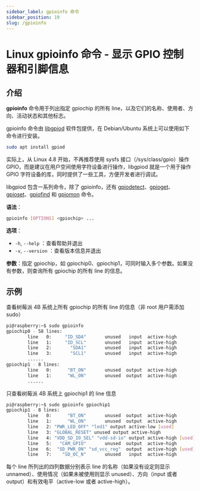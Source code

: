 ```yaml
---
sidebar_label: gpioinfo 命令
sidebar_position: 19
slug: /gpioinfo
---
```


# Linux gpioinfo 命令 - 显示 GPIO 控制器和引脚信息



## 介绍

**gpioinfo** 命令用于列出指定 gpiochip 的所有 line，以及它们的名称、使用者、方向、活动状态和其他标志。

gpioinfo 命令由 [libgpiod](https://git.kernel.org/pub/scm/libs/libgpiod/libgpiod.git/) 软件包提供，在 Debian/Ubuntu 系统上可以使用如下命令进行安装。

```bash
sudo apt install gpiod
```

实际上，从 Linux 4.8 开始，不再推荐使用 sysfs 接口（/sys/class/gpio）操作 GPIO，而是建议在用户空间使用字符设备进行操作，libgpiod 就是一个用于操作 GPIO 字符设备的库，同时提供了一些工具，方便开发者进行调试。

libgpiod 包含一系列命令，除了 gpioinfo，还有 [gpiodetect](/linux-command/gpiodetect)、[gpioget](/linux-command/gpioget)、[gpioset](/linux-command/gpioset)、[gpiofind](/linux-command/gpiofind) 和 [gpiomon](/linux-command/gpiomon) 命令。

**语法**：

```bash
gpioinfo [OPTIONS] <gpiochip> ...
```

**选项**：

- `-h`, `--help` ：查看帮助并退出
- `-v`, `--version` ：查看版本信息并退出

**参数**：指定 gpiochip，如 gpiochip0、gpiochip1，可同时输入多个参数。如果没有参数，则查询所有 gpiochip 的所有 line 的信息。



## 示例

查看树莓派 4B 系统上所有 gpiochip 的所有 line 的信息（非 root 用户需添加 sudo）

```bash
pi@raspberry:~$ sudo gpioinfo
gpiochip0 - 58 lines:
        line   0:     "ID_SDA"       unused   input  active-high
        line   1:     "ID_SCL"       unused   input  active-high
        line   2:       "SDA1"       unused   input  active-high
        line   3:       "SCL1"       unused   input  active-high
        ......
gpiochip1 - 8 lines:
        line   0:      "BT_ON"       unused  output  active-high
        line   1:      "WL_ON"       unused  output  active-high
        ......
```

只查看树莓派 4B 系统上 gpiochip1 的 line 信息

```bash
pi@raspberry:~$ sudo gpioinfo gpiochip1
gpiochip1 - 8 lines:
        line   0:      "BT_ON"       unused  output  active-high
        line   1:      "WL_ON"       unused  output  active-high
        line   2: "PWR_LED_OFF" "led1" output active-low [used]
        line   3: "GLOBAL_RESET" unused output active-high
        line   4: "VDD_SD_IO_SEL" "vdd-sd-io" output active-high [used]
        line   5:   "CAM_GPIO"       unused  output  active-high
        line   6:  "SD_PWR_ON" "sd_vcc_reg"  output  active-high [used]
        line   7:    "SD_OC_N"       unused   input  active-high
```

每个 line 所列出的四列数据分别表示 line 的名称（如果没有设定则显示 unnamed）、使用情况（如果未被使用则显示 unused）、方向（input 或者 output）和有效电平（active-low 或者 active-high）。

